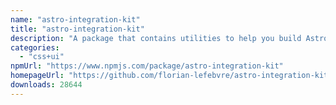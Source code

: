 ```yaml
---
name: "astro-integration-kit"
title: "astro-integration-kit"
description: "A package that contains utilities to help you build Astro integrations."
categories:
  - "css+ui"
npmUrl: "https://www.npmjs.com/package/astro-integration-kit"
homepageUrl: "https://github.com/florian-lefebvre/astro-integration-kit"
downloads: 28644
---
```

